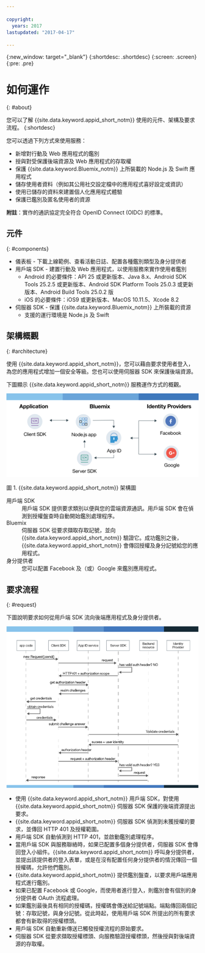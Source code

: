 ```yaml
---

copyright:
  years: 2017
lastupdated: "2017-04-17"

---
```


{:new_window: target="_blank"}
{:shortdesc: .shortdesc}
{:screen: .screen}
{:pre: .pre}


# 如何運作
{: #about}

您可以了解 {{site.data.keyword.appid_short_notm}} 使用的元件、架構及要求流程。
{:shortdesc}


您可以透過下列方式來使用服務：

* 新增對行動及 Web 應用程式的鑑別
* 授與對受保護後端資源及 Web 應用程式的存取權
* 保護 {{site.data.keyword.Bluemix_notm}} 上所裝載的 Node.js 及 Swift 應用程式
* 儲存使用者資料（例如其公用社交設定檔中的應用程式喜好設定或資訊）
* 使用已儲存的資料來建置個人化應用程式體驗
* 保護已鑑別及匿名使用者的資源

**附註**：實作的通訊協定完全符合 OpenID Connect (OIDC) 的標準。


## 元件
{: #components}

* 儀表板 - 下載上線範例、查看活動日誌、配置各種鑑別類型及身分提供者
* 用戶端 SDK - 建置行動及 Web 應用程式，以使用服務來實作使用者鑑別
    * Android 的必要條件：API 25 或更新版本、Java 8.x、Android SDK Tools 25.2.5 或更新版本、Android SDK Platform Tools 25.0.3 或更新版本、Android Build Tools 25.0.2 版
    * iOS 的必要條件：iOS9 或更新版本、MacOS 10.11.5、Xcode 8.2
* 伺服器 SDK - 保護 {{site.data.keyword.Bluemix_notm}} 上所裝載的資源
    * 支援的運行環境是 Node.js 及 Swift

## 架構概觀
{: #architecture}

使用 {{site.data.keyword.appid_short_notm}}，您可以藉由要求使用者登入，為您的應用程式增加一個安全等級。您也可以使用伺服器 SDK 來保護後端資源。

下圖顯示 {{site.data.keyword.appid_short_notm}} 服務運作方式的概觀。

![{{site.data.keyword.appid_short_notm}} 架構圖](/images/appid_architecture2.png)

圖 1. {{site.data.keyword.appid_short_notm}} 架構圖

<dl>
  <dt> 用戶端 SDK</dt>
    <dd> 用戶端 SDK 提供要求類別以便與您的雲端資源通訊。用戶端 SDK 會在偵測到授權盤查時自動開始鑑別處理程序。</dd>
  <dt> Bluemix</dt>
    <dd>  伺服器 SDK 從要求擷取存取記號，並向 {{site.data.keyword.appid_short_notm}} 驗證它。成功鑑別之後，{{site.data.keyword.appid_short_notm}} 會傳回授權及身分記號給您的應用程式。</dd>
  <dt> 身分提供者</dt>
    <dd> 您可以配置 Facebook 及（或）Google 來鑑別應用程式。</dd>
</dl>


## 要求流程
{: #request}

下圖說明要求如何從用戶端 SDK 流向後端應用程式及身分提供者。

![{{site.data.keyword.appid_short_notm}} 要求流程](/images/appidflow.png)


* 使用 {{site.data.keyword.appid_short_notm}} 用戶端 SDK，對使用 {{site.data.keyword.appid_short_notm}} 伺服器 SDK 保護的後端資源提出要求。
* {{site.data.keyword.appid_short_notm}} 伺服器 SDK 偵測到未獲授權的要求，並傳回 HTTP 401 及授權範圍。
* 用戶端 SDK 自動偵測到 HTTP 401，並啟動鑑別處理程序。
* 當用戶端 SDK 與服務聯絡時，如果已配置多個身分提供者，伺服器 SDK 會傳回登入小組件。{{site.data.keyword.appid_short_notm}} 呼叫身分提供者，並提出該提供者的登入表單，或是在沒有配置任何身分提供者的情況傳回一個授權碼，允許他們鑑別。
* {{site.data.keyword.appid_short_notm}} 提供鑑別盤查，以要求用戶端應用程式進行鑑別。
* 如果已配置 Facebook 或 Google，而使用者進行登入，則鑑別會有個別的身分提供者 OAuth 流程處理。
* 如果鑑別最後具有相同的授權碼，授權碼會傳送給記號端點。端點傳回兩個記號：存取記號，與身分記號。從此時起，使用用戶端 SDK 所提出的所有要求都會有新取得的授權標頭。
* 用戶端 SDK 自動重新傳送已觸發授權流程的原始要求。
* 伺服器 SDK 從要求擷取授權標頭、向服務驗證授權標頭，然後授與對後端資源的存取權。
